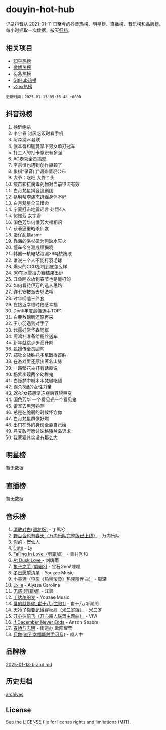 # douyin-hot-hub

记录抖音从 2021-01-11 日至今的抖音热榜、明星榜、直播榜、音乐榜和品牌榜。每小时抓取一次数据，按天[归档](archives)。

## 相关项目

- [知乎热榜](https://github.com/lonnyzhang423/zhihu-hot-hub)
- [微博热榜](https://github.com/lonnyzhang423/weibo-hot-hub)
- [头条热榜](https://github.com/lonnyzhang423/toutiao-hot-hub)
- [GitHub热榜](https://github.com/lonnyzhang423/github-hot-hub)
- [v2ex热榜](https://github.com/lonnyzhang423/v2ex-hot-hub)


`更新时间：2025-01-13 05:15:48 +0800`

## 抖音热榜

1. 徐昕绝杀
1. 李宇春 讨厌吃饭时看手机
1. 阿森纳vs曼联
1. 张本智和蒯曼拿下男女单打冠军
1. 打工人的打卡意识有多强
1. AG走秀全员插兜
1. 李宗恒也遇到创作瓶颈了
1. 象棋“录音门”调查情况公布
1. 大爷：吃吧 大馋丫头
1. 疫苗和抗病毒药物对当前甲流有效
1. 白月梵星抖音追剧团
1. 蔡明帮李连杰辟谣身体不好
1. 白月梵星全员惜命
1. 宁夏打击地震谣言 处罚4人
1. 何惟芳 女字香
1. 国色芳华何惟芳大福相识
1. 茯苓逼重昭杀仙友
1. 蛋仔乱挠asmr
1. 靠海的洛杉矶为何缺水灭火
1. 懂车帝冬测成绩揭晓
1. 韩国一核电站泄漏29吨核废液
1. 谁说三个人不能打羽毛球
1. 爆火的CCD相机到底怎么样
1. 30车冰雪拉力赛结果出炉
1. 丑鱼睡衣放到春节也是能打的
1. 如何看待伊万的选人思路
1. 许七安被派去劈法相
1. 过年唠嗑三件套
1. 在接近幸福时倍感幸福
1. Donk年度最佳选手TOP1
1. 白鹿敖瑞鹏还原再来
1. 王小羽遇到对手了
1. 代露娃常华森同框
1. 周鸿祎准备给粉丝送车
1. 新年就跳步步高升舞
1. 甄嬛传全员回眸
1. 郑钦文战胜托多尼取得首胜
1. 在游戏里还原出著名山脉
1. 一路繁花主打有话直说
1. 杨紫李现两个幼稚鬼
1. 白烁梦中喊木木梵樾吃醋
1. 误杀3里的女性力量
1. 26岁女孩患渐冻症后容貌巨变
1. 国色芳华 一个看见光一个看见鬼
1. 雷军去黑河冬测
1. 总是在脆弱的时候怀念你
1. 白月梵星群像好燃
1. 出门在外的身份全靠自己给
1. 丹麦政府愿讨论格陵兰岛诉求
1. 我家猫其实没有那么大

## 明星榜

暂无数据

## 直播榜

暂无数据

## 音乐榜

1. [消散对白(圆梦版)](https://sf5-hl-cdn-tos.douyinstatic.com/obj/tos-cn-ve-2774/og4jB5I5IizzoZVAAAzWgBMAsMDWoArfwBOiFs) - 丁禹兮
1. [野百合也有春天（万向乐队完整版已上线）](https://sf5-hl-cdn-tos.douyinstatic.com/obj/tos-cn-ve-2774/oMnUxhRAMiAGBqDtIPBQ7ACYQZFlJCftcgeDJE) - 万向乐队
1. [你的](https://sf5-hl-cdn-tos.douyinstatic.com/obj/tos-cn-ve-2774/oYuIeKf42jB7sEV6B2upMdpYAgfrQWj0FeRegh) - 贺仙人
1. [Cute](https://sf5-hl-cdn-tos.douyinstatic.com/obj/tos-cn-ve-2774/o4IbIzHWKAAB4wsS5qMBRiiAlEBGTpQRNfFvuo) - Ly
1. [Falling In Love（剪辑版）](https://sf5-hl-cdn-tos.douyinstatic.com/obj/tos-cn-ve-2774/o8ajpA8zzgBPahbBIO8AcKGBLJezFCRd1wfP9f) - 青村秀和
1. [ At Dusk  Love ](https://sf5-hl-cdn-tos.douyinstatic.com/obj/tos-cn-ve-2774/o8CrpCf5CaYgI4ZrtQgMQAFEfuGqNnRSDQAPBc) - 刘嗨雨
1. [执子之手 (剪辑2)](https://sf6-cdn-tos.douyinstatic.com/obj/tos-cn-ve-2774/oUoZLQjCc31XzqsBnBQUNgeKtYPBcgbFDwtfcu) - 宝石Gem\哩哩
1. [冬日愿望清单](https://sf5-hl-cdn-tos.douyinstatic.com/obj/tos-cn-ve-2774/oIIgUOeamCFCVAzxN6MFRLIBlLGpUqQxeeHrLE) - Youzee Music
1. [小美满（电影《热辣滚烫》热辣陪伴曲）](https://sf5-hl-cdn-tos.douyinstatic.com/obj/tos-cn-ve-2774/o0GAn2lSgfZIDUgtevCGDQYnFg4CwnrBaxbTZL) - 周深
1. [Exile](https://sf6-cdn-tos.douyinstatic.com/obj/tos-cn-ve-2774/oYj4gAQTknKE3WW0Je8KGmQ7z1cA4FefwtbufD) - Alyssa Caroline
1. [无感 (剪辑版)](https://sf5-hl-cdn-tos.douyinstatic.com/obj/tos-cn-ve-2774/o0eIsUzJBDlQaQFC5OFlgbMEZC1TFYBftOBn6p) - 江辰
1. [丁达尔的梦](https://sf5-hl-cdn-tos.douyinstatic.com/obj/tos-cn-ve-2774/oMU3WirUZBVQkAC9ccG5P2IQirziZM2RTInUY) - Youzee Music
1. [爱的就是你_崔十八 (主歌1)](https://sf5-hl-cdn-tos.douyinstatic.com/obj/tos-cn-ve-2774/oI5BO5DhFZ6UTcNCnZaOCBLtZ7WIMQGfgnXf5E) - 崔十八/听潮阁
1. [天冷了你要记得穿秋裤（米三岁版）](https://sf5-hl-cdn-tos.douyinstatic.com/obj/tos-cn-ve-2774/oQlIwVIDWiZ6BQilAorS7MA0AgCkQDvcZAdm1) - 米三岁
1. [开心往前飞（开心超人联盟主题曲）](https://sf5-hl-cdn-tos.douyinstatic.com/obj/tos-cn-ve-2774/9d8fb7c82cf1421fb93a9fe925275e0a) - VIVI
1. [If December Never Ends](https://sf5-hl-cdn-tos.douyinstatic.com/obj/tos-cn-ve-2774/oY1IQMoTgCFIBg8RZifyqlBBt1UFgitTYmxeOS) - Anson Seabra
1. [春娇与志明](https://sf5-hl-cdn-tos.douyinstatic.com/obj/tos-cn-ve-2774/e530d8fceb7044b39707d7f9ff54add1) - 街道办,欧阳耀莹
1. [只你(直到幸福能触手可及)](https://sf5-hl-cdn-tos.douyinstatic.com/obj/tos-cn-ve-2774/o0lBkRDzFTeaVSUz3ZZSCBVtZ5DIMQGfgmEAuE) - 颜人中

## 品牌榜

[2025-01-13-brand.md](archives/2025-01-13-brand.md)

## 历史归档

[archives](archives)

## License

See the [LICENSE](LICENSE) file for license rights and limitations (MIT).

